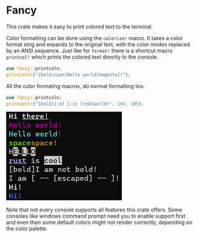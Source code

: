 
# Fancy

This crate makes it easy to print colored text to the terminal.

Color formatting can be done using the `colorize!` macro. It takes a color format strig and expands to the original text, with the color modes replaced by an ANSI sequence. 
Just like for `format!` there is a shortcut macro `printcol!` which prints the colored text directly to the console.

```rust
use fancy::printcoln;
printcoln!("[bold|cyan]Hello world[magenta]!");
```

All the color formating macros, do normal formatting too.

```rust
use fancy::printcoln;
printcoln!("[bold]{:x} {:x} [red]world!", 104, 105);
```

![Screenshot](doc/example.png?raw=true "FancyText")

Note that not every console supports all features this crate offers.
Some consoles like windows command prompt need you to enable support first and
even then some default colors might not render correctly, depending on the color
palette.
